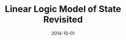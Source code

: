 ---
type: article
authors:
  - Valeria de Paiva
title: "Linear Logic Model of State Revisited"
journal: "Logic Journal of IGPL"
note: "volume 22, number 5, pages 791-804"
date: 2014-10-01
resource:
  type: pdf
  pdf-url: includes/pubs/LL-state-2014.pdf

---